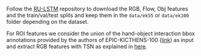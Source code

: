 Follow the [RU-LSTM](https://github.com/fpv-iplab/rulstm) repository to download the RGB, Flow, Obj features and the train/val/test splits and keep them in the `data/ek55` or `data/ek100` folder depending on the dataset.

For ROI features we consider the union of the hand-object interaction bbox annotations provided by the authors of EPIC-KICTHENS-100 ([link](https://github.com/epic-kitchens/epic-kitchens-100-hand-object-bboxes)) as input and extract RGB features with TSN as explained in [here](https://github.com/fpv-iplab/rulstm#feature-extraction).
